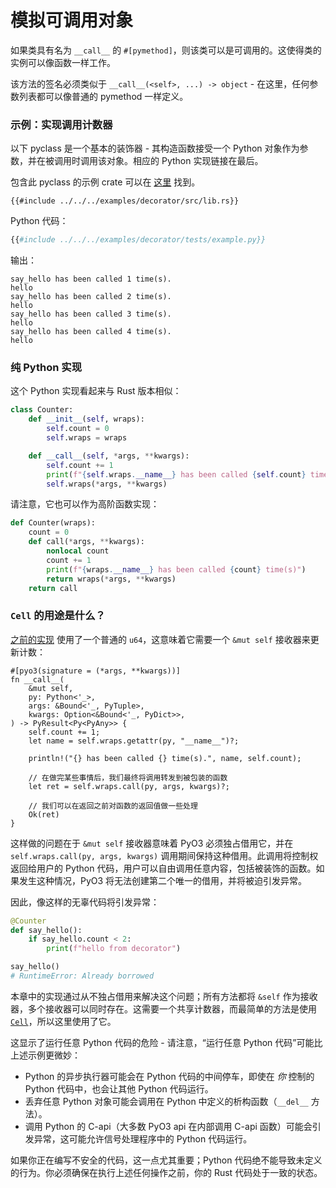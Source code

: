 # 模拟可调用对象

如果类具有名为 `__call__` 的 `#[pymethod]`，则该类可以是可调用的。这使得类的实例可以像函数一样工作。

该方法的签名必须类似于 `__call__(<self>, ...) -> object` - 在这里，任何参数列表都可以像普通的 pymethod 一样定义。

### 示例：实现调用计数器

以下 pyclass 是一个基本的装饰器 - 其构造函数接受一个 Python 对象作为参数，并在被调用时调用该对象。相应的 Python 实现链接在最后。

包含此 pyclass 的示例 crate 可以在 [这里](https://github.com/PyO3/pyo3/tree/main/examples/decorator) 找到。

```rust,ignore
{{#include ../../../examples/decorator/src/lib.rs}}
```

Python 代码：

```python
{{#include ../../../examples/decorator/tests/example.py}}
```

输出：

```text
say_hello has been called 1 time(s).
hello
say_hello has been called 2 time(s).
hello
say_hello has been called 3 time(s).
hello
say_hello has been called 4 time(s).
hello
```

### 纯 Python 实现

这个 Python 实现看起来与 Rust 版本相似：

```python
class Counter:
    def __init__(self, wraps):
        self.count = 0
        self.wraps = wraps

    def __call__(self, *args, **kwargs):
        self.count += 1
        print(f"{self.wraps.__name__} has been called {self.count} time(s)")
        self.wraps(*args, **kwargs)
```

请注意，它也可以作为高阶函数实现：

```python
def Counter(wraps):
    count = 0
    def call(*args, **kwargs):
        nonlocal count
        count += 1
        print(f"{wraps.__name__} has been called {count} time(s)")
        return wraps(*args, **kwargs)
    return call
```

### `Cell` 的用途是什么？

[之前的实现] 使用了一个普通的 `u64`，这意味着它需要一个 `&mut self` 接收器来更新计数：

```rust,ignore
#[pyo3(signature = (*args, **kwargs))]
fn __call__(
    &mut self,
    py: Python<'_>,
    args: &Bound<'_, PyTuple>,
    kwargs: Option<&Bound<'_, PyDict>>,
) -> PyResult<Py<PyAny>> {
    self.count += 1;
    let name = self.wraps.getattr(py, "__name__")?;

    println!("{} has been called {} time(s).", name, self.count);

    // 在做完某些事情后，我们最终将调用转发到被包装的函数
    let ret = self.wraps.call(py, args, kwargs)?;

    // 我们可以在返回之前对函数的返回值做一些处理
    Ok(ret)
}
```

这样做的问题在于 `&mut self` 接收器意味着 PyO3 必须独占借用它，并在 `self.wraps.call(py, args, kwargs)` 调用期间保持这种借用。此调用将控制权返回给用户的 Python 代码，用户可以自由调用任意内容，包括被装饰的函数。如果发生这种情况，PyO3 将无法创建第二个唯一的借用，并将被迫引发异常。

因此，像这样的无辜代码将引发异常：

```py
@Counter
def say_hello():
    if say_hello.count < 2:
        print(f"hello from decorator")

say_hello()
# RuntimeError: Already borrowed
```

本章中的实现通过从不独占借用来解决这个问题；所有方法都将 `&self` 作为接收器，多个接收器可以同时存在。这需要一个共享计数器，而最简单的方法是使用 [`Cell`]，所以这里使用了它。

这显示了运行任意 Python 代码的危险 - 请注意，“运行任意 Python 代码”可能比上述示例更微妙：
- Python 的异步执行器可能会在 Python 代码的中间停车，即使在 *你* 控制的 Python 代码中，也会让其他 Python 代码运行。
- 丢弃任意 Python 对象可能会调用在 Python 中定义的析构函数（`__del__` 方法）。
- 调用 Python 的 C-api（大多数 PyO3 api 在内部调用 C-api 函数）可能会引发异常，这可能允许信号处理程序中的 Python 代码运行。

如果你正在编写不安全的代码，这一点尤其重要；Python 代码绝不能导致未定义的行为。你必须确保在执行上述任何操作之前，你的 Rust 代码处于一致的状态。

[之前的实现]: https://github.com/PyO3/pyo3/discussions/2598 "线程安全的装饰器 <需要帮助> · 讨论 #2598 · PyO3/pyo3"
[`Cell`]: https://doc.rust-lang.org/std/cell/struct.Cell.html "std::cell 中的 Cell - Rust"